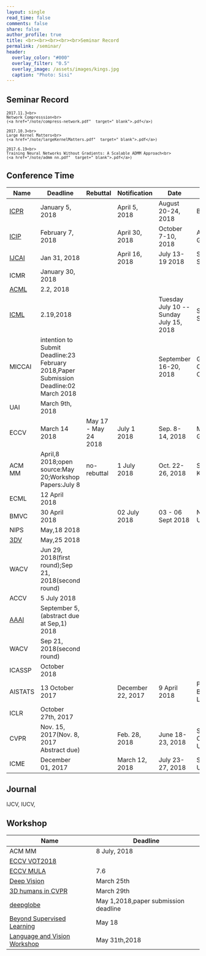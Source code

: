 ```yaml
---
layout: single
read_time: false
comments: false
share: false
author_profile: true
title: <br><br><br><br><br>Seminar Record
permalink: /seminar/
header:
  overlay_color: "#000"
  overlay_filter: "0.5"
  overlay_image: /assets/images/kings.jpg
  caption: "Photo: Sisi"
---
```



## Seminar Record


> <small>
    2017.11.3<br>
    Network Compresssion<br>
    (<a href="/note/compress-network.pdf"  target="_blank">.pdf</a>)
</small>

> <small>
    2017.10.3<br>
    Large Kernel Matters<br>
    (<a href="/note/largeKernelMatters.pdf"  target="_blank">.pdf</a>)
</small>


> <small>
    2017.6.19<br>
    Training Neural Networks Without Gradients: A Scalable ADMM Approach<br>
    (<a href="/note/admm_nn.pdf"  target="_blank">.pdf</a>)
</small>


## Conference Time 

| Name | Deadline | Rebuttal | Notification | Date | Place |
| --- | --- | --- | --- | --- | --- |
| <a href="http://www.icpr2018.org/"  target="_blank" >ICPR</a> | January 5, 2018 |  | April 5, 2018 |August 20-24, 2018 |  Beijing|
| <a href="https://2018.ieeeicip.org/ImportantDates.asp"  target="_blank" >ICIP</a> | February 7, 2018 |  | April 30, 2018 | October 7-10, 2018	 |  Athens, Greece|
|<a href="https://www.ijcai-18.org/important-dates/"  target="_blank" >IJCAI</a> |Jan 31, 2018|  |  April 16, 2018 |July 13-19 2018|  Stockholm, Sweden|
|ICMR|January 30, 2018|  |  |||
|<a href="http://www.acml-conf.org/2018/"  target="_blank">ACML</a>| 2.2, 2018 |  |  |||
|<a href="https://2017.icml.cc/Conferences/2018"  target="_blank">ICML</a>|2.19,2018|  |  |Tuesday July 10 -- Sunday July 15, 2018| Stockholm Sweden |
|MICCAI|intention to Submit Deadline:23 February 2018,Paper Submission Deadline:02 March 2018|  |  |September 16-20, 2018| Granada Conference Centre |
|UAI|March 9th, 2018|  |  |||
| ECCV | March 14 2018 |May 17 - May 24 2018| July 1 2018 |Sep. 8-14, 2018|Munich, Germany|
| ACM MM | April,8 2018;open source:May 20;Workshop Papers:July 8 |no-rebuttal  | 1 July 2018 |Oct. 22-26, 2018|Seoul, Korea|
|ECML|12 April 2018|  |  |||
|BMVC|30 April 2018|  | 02 July 2018 |03 - 06 Sept 2018|Northumbria University|
|NIPS| May,18  2018 |  |  |||
|<a href="http://3dv18.uniud.it/"  target="_blank">3DV</a>| May,25  2018 |  |  ||
|WACV|Jun 29, 2018(first round);Sep 21, 2018(second round)|  |  |||
|ACCV|5 July 2018 |  |  |||
| <a href="https://aaai.org/Conferences/AAAI-19/aaai19call/#"  target="_blank">AAAI</a> | September 5,(abstract due at Sep,1) 2018 |  |  |||
|WACV|Sep 21, 2018(second round)|  |  |||
| ICASSP | October 2018 |  |  |||
|AISTATS|13 October 2017 |  | December 22, 2017 |9 April 2018|Playa Blanca, Lanzarote  |
|ICLR|October 27th, 2017|  |  ||  |
| CVPR |  Nov. 15, 2017(Nov. 8, 2017 Abstract due)|  | Feb. 28, 2018 | June 18-23, 2018 | Salt Lake City, Utah, USA |
| ICME |  December 01, 2017|  | March 12, 2018 | July 23-27, 2018 | San Diego, USA|

## Journal

IJCV, IUCV,


## Workshop

| Name | Deadline |
|------|------|
|ACM MM|8 July, 2018|
|[ECCV VOT2018](http://www.votchallenge.net/vot2018/)|
|[ECCV MULA](https://mula2018.github.io/)|7.6|
|[Deep Vision](https://deepvision.data61.csiro.au/index.html)|March 25th|
|[3D humans in CVPR](https://project.inria.fr/humans2018/)|March 29th|
|[deepglobe](http://deepglobe.org/challenge.html)|May 1,2018,paper submission deadline|
|[Beyond Supervised Learning](http://www.beyond-supervised.ai/)|May 18|
|[Language and Vision Workshop](http://languageandvision.com/submissions.html)|May 31th,2018|




